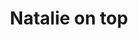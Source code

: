 ---
url: https://prdwebappstorage.blob.core.windows.net/kansaspattons/images/gallery-2009-10-18/img58663.jpg
index: 4
title: Natalie on top
---